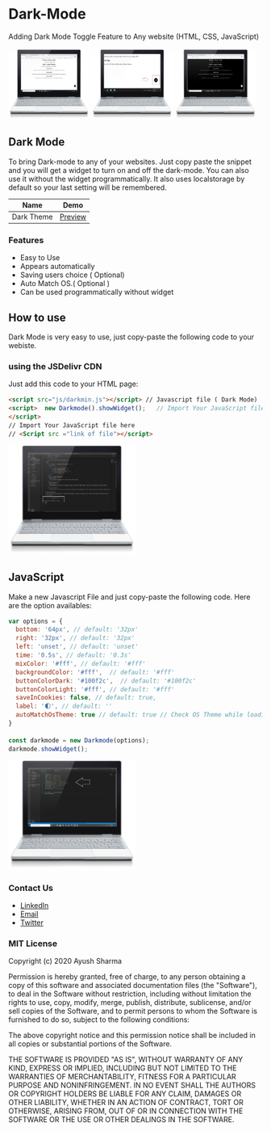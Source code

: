 # Dark-Mode
Adding Dark Mode Toggle Feature to Any website (HTML, CSS, JavaScript) </br>
</br>
<img src ="Screenshots/1.png" width= "32%" height ="50%"> <img src ="Screenshots/2.png" width= "32%" height ="50%"> <img src ="Screenshots/3.png" width= "32%" height ="50%">


## Dark Mode
To bring Dark-mode to any of your websites. Just copy paste the snippet and you will get a widget to turn on and off the dark-mode. You can also use it without the widget programmatically. It also uses localstorage by default so your last setting will be remembered.

| Name | Demo |
| --- | --- |
| Dark Theme |[Preview](https://darkmodedemo.web.app) |


### Features 
- Easy to Use
- Appears automatically
- Saving users choice ( Optional)
- Auto Match OS.( Optional )
- Can be used programmatically without widget

## How to use
Dark Mode  is very easy to use, just copy-paste the following code to your webiste.

### using the JSDelivr CDN
Just add this code to your HTML page:
```html
<script src="js/darkmin.js"></script> // Javascript file ( Dark Mode)
<script>  new Darkmode().showWidget();   // Import Your JavaScript file here ( Options File)
</script>
// Import Your JavaScript file here 
// <Script src ="link of file"></script>
```
<img src ="Screenshots/s.png" width= "50%" height ="50%">

##  JavaScript
Make a new Javascript File and just copy-paste the following code.
Here are the option availables:
```javascript
var options = {
  bottom: '64px', // default: '32px'
  right: '32px', // default: '32px'
  left: 'unset', // default: 'unset'
  time: '0.5s', // default: '0.3s'
  mixColor: '#fff', // default: '#fff'
  backgroundColor: '#fff',  // default: '#fff'
  buttonColorDark: '#100f2c',  // default: '#100f2c'
  buttonColorLight: '#fff', // default: '#fff'
  saveInCookies: false, // default: true,
  label: '🌓', // default: ''
  autoMatchOsTheme: true // default: true // Check OS Theme while loading the website
}

const darkmode = new Darkmode(options);
darkmode.showWidget();
```
<img src ="Screenshots/s2.png" width= "50%" height ="50%">


### Contact Us
* [LinkedIn](https://in.linkedin.com/in/sharmaayush981) 
* [Email](test1email320@gmail.com)
* [Twitter](https://twitter.com/i_ayush_sharma)

### MIT License

Copyright (c) 2020 Ayush Sharma

Permission is hereby granted, free of charge, to any person obtaining a copy
of this software and associated documentation files (the "Software"), to deal
in the Software without restriction, including without limitation the rights
to use, copy, modify, merge, publish, distribute, sublicense, and/or sell
copies of the Software, and to permit persons to whom the Software is
furnished to do so, subject to the following conditions:

The above copyright notice and this permission notice shall be included in all
copies or substantial portions of the Software.

THE SOFTWARE IS PROVIDED "AS IS", WITHOUT WARRANTY OF ANY KIND, EXPRESS OR
IMPLIED, INCLUDING BUT NOT LIMITED TO THE WARRANTIES OF MERCHANTABILITY,
FITNESS FOR A PARTICULAR PURPOSE AND NONINFRINGEMENT. IN NO EVENT SHALL THE
AUTHORS OR COPYRIGHT HOLDERS BE LIABLE FOR ANY CLAIM, DAMAGES OR OTHER
LIABILITY, WHETHER IN AN ACTION OF CONTRACT, TORT OR OTHERWISE, ARISING FROM,
OUT OF OR IN CONNECTION WITH THE SOFTWARE OR THE USE OR OTHER DEALINGS IN THE
SOFTWARE.
